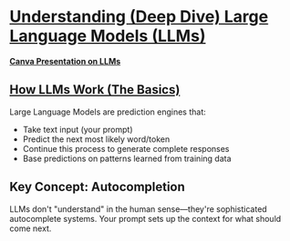 # [Understanding (Deep Dive) Large Language Models (LLMs)](https://github.com/panaversity/learn-low-code-agentic-ai/blob/main/00_prompt_engineering/readme.md#understanding-large-language-models)

**[Canva Presentation on LLMs](https://www.canva.com/design/DAG13DiZ668/GgaoT55WeHaRXb0I7pdIRw/view?utm_content=DAG13DiZ668&utm_campaign=designshare&utm_medium=link2&utm_source=uniquelinks&utlId=h8e72dd609d#1)**

## [How LLMs Work (The Basics)](https://github.com/panaversity/learn-low-code-agentic-ai/blob/main/00_prompt_engineering/readme.md#how-llms-work-the-basics)

Large Language Models are prediction engines that:
* Take text input (your prompt)
* Predict the next most likely word/token
* Continue this process to generate complete responses
* Base predictions on patterns learned from training data

## Key Concept: Autocompletion

LLMs don't "understand" in the human sense—they're sophisticated autocomplete systems. Your prompt sets up the context for what should come next.